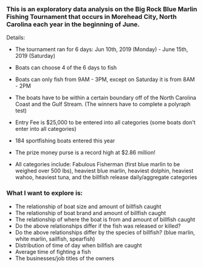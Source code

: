 ### This is an exploratory data analysis on the Big Rock Blue Marlin Fishing Tournament that occurs in Morehead City, North Carolina each year in the beginning of June.

Details:

- The tournament ran for 6 days: Jun 10th, 2019 (Monday) - June 15th, 2019 (Saturday)

- Boats can choose 4 of the 6 days to fish

- Boats can only fish from 9AM - 3PM, except on Saturday it is from 8AM - 2PM

- The boats have to be within a certain boundary off of the North Carolina Coast and the Gulf Stream. (The winners have to complete a polyraph test)

- Entry Fee is $25,000 to be entered into all categories (some boats don't enter into all categories)

- 184 sportfishing boats entered this year

- The prize money purse is a record high at $2.86 million!

- All categories include: Fabulous Fisherman (first blue marlin to be weighed over 500 lbs), heaviest blue marlin, heaviest dolphin, heaviest wahoo, heaviest tuna, and the billfish release daily/aggregate categories 


### What I want to explore is:

- The relationship of boat size and amount of billfish caught
- The relationship of boat brand and amount of billfish caught
- The relationship of where the boat is from and amount of billfish caught
- Do the above relationships differ if the fish was released or killed? 
- Do the above relationships differ by the species of billfish? (blue marlin, white marlin, sailfish, spearfish)
- Distribution of time of day when billfish are caught
- Average time of fighting a fish 
- The businesses/job titles of the owners 

